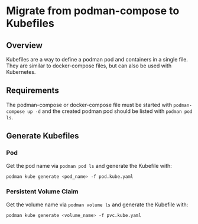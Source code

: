 # Migrate from podman-compose to Kubefiles

## Overview

Kubefiles are a way to define a podman pod and containers in a single file. They are similar to docker-compose files,
but can also be used with Kubernetes.

## Requirements

The podman-compose or docker-compose file must be started with `podman-compose up -d` and the created podman pod should be listed with `podman pod ls`.

## Generate Kubefiles

### Pod

Get the pod name via `podman pod ls` and generate the Kubefile with:

```bash
podman kube generate <pod_name> -f pod.kube.yaml
```

### Persistent Volume Claim

Get the volume name via `podman volume ls` and generate the Kubefile with:

```bash
podman kube generate <volume_name> -f pvc.kube.yaml
```
